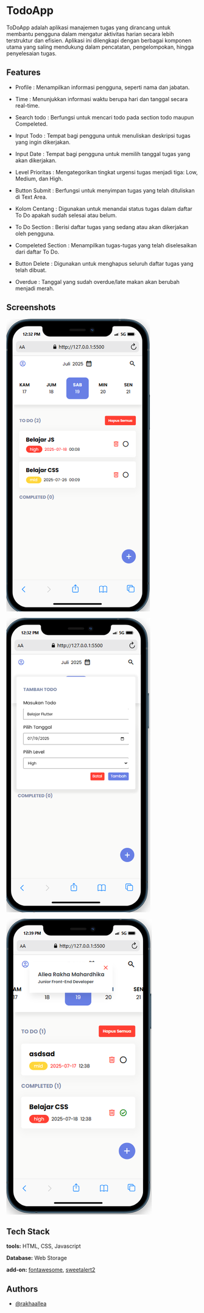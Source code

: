 
# TodoApp

ToDoApp adalah aplikasi manajemen tugas yang dirancang untuk membantu pengguna dalam mengatur aktivitas harian secara lebih terstruktur dan efisien. Aplikasi ini dilengkapi dengan berbagai komponen utama yang saling mendukung dalam pencatatan, pengelompokan, hingga penyelesaian tugas.


## Features

- Profile : Menampilkan informasi pengguna, seperti nama dan jabatan.

- Time : Menunjukkan informasi waktu berupa hari dan tanggal secara real-time.

- Search todo : Berfungsi untuk mencari todo pada section todo maupun Compeleted.

- Input Todo : Tempat bagi pengguna untuk menuliskan deskripsi tugas yang ingin dikerjakan.

- Input Date : Tempat bagi pengguna untuk memilih tanggal tugas yang akan dikerjakan.

- Level Prioritas : Mengategorikan tingkat urgensi tugas menjadi tiga: Low, Medium, dan High.

- Button Submit : Berfungsi untuk menyimpan tugas yang telah dituliskan di Text Area.

- Kolom Centang : Digunakan untuk menandai status tugas dalam daftar To Do apakah sudah selesai atau belum.

- To Do Section : Berisi daftar tugas yang sedang atau akan dikerjakan oleh pengguna.

- Compeleted Section : Menampilkan tugas-tugas yang telah diselesaikan dari daftar To Do.

- Button Delete : Digunakan untuk menghapus seluruh daftar tugas yang telah dibuat.

- Overdue : Tanggal yang sudah overdue/late makan akan berubah menjadi merah.

## Screenshots

![App Screenshot](./assets/img/1.png) 

![App Screenshot](./assets/img/2.png)

![App Screenshot](./assets/img/3.png)


## Tech Stack

**tools:** HTML, CSS, Javascript

**Database:** Web Storage

**add-on:** [fontawesome](https://fontawesome.com/icons), [sweetalert2](https://sweetalert2.github.io/) 


## Authors

- [@rakhaallea](https://github.com/rakhaallea)

